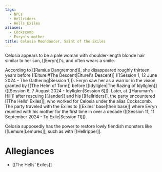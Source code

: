 ```yaml
---
tags:
  - NPCs
  - Hellriders
  - Hells_Exiles
aliases:
  - Cockscomb
  - Evryn's mother
title: Celosia Moondancer, Saint of the Exiles
---
```

Celosia appears to be a pale woman with shoulder-length blonde hair similar to her son, [[Evryn]]'s, and often wears a smile.

According to [[Ramius Dangremond]], she disappeared roughly thirteen years before [[Elturel#The Descent|Elturel's Descent]] ([[Session 1, 12 June 2024 - The Gathering|Session 1]]). Evryn saw her as a warrior in the vision granted by [[The Helm of Torm]] before [[Idyllglen|The Razing of Idyllglen]] ([[Session 6, 7 August 2024 - Idyllglen|Session 6]]). Later, at [[Haruman's Hill]] after rescuing [[Jander]] and his [[Hellriders]], the party encountered [[The Hells' Exiles]], who worked for Celosia under the alias Cockscomb. The party traveled with the Exiles to [[Exiles' base|their base]] where Evryn reunited with his mother for the first time in over a decade ([[Session 11, 11 September 2024 - To Exile|Session 11]]).

Celosia supposedly has the power to restore lowly fiendish monsters like [[Lemure|Lemures]], such as with [[Hellripper]].
# Allegiances
- [[The Hells' Exiles]]